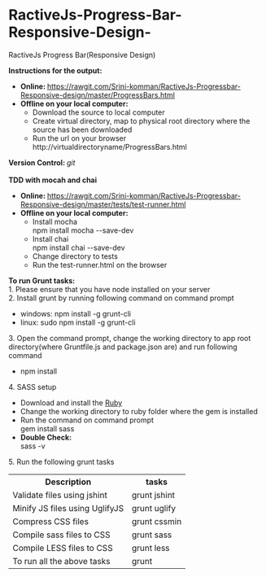 # RactiveJs-Progress-Bar-Responsive-Design-
RactiveJs Progress Bar(Responsive Design)

<b>Instructions for the output:</b><br>
<ul>
<li>
<b>Online: </b> <a href="https://rawgit.com/Srini-komman/RactiveJs-Progressbar-Responsive-design/master/ProgressBars.html">https://rawgit.com/Srini-komman/RactiveJs-Progressbar-Responsive-design/master/ProgressBars.html</a></br>
</li>
<li>
<b>Offline on your local computer:</b><br>
<ul>
<li>Download the source to local computer</li>
<li>Create virtual directory, map to physical root directory where the source has been downloaded</li>
<li>Run the url on your browser http://virtualdirectoryname/ProgressBars.html</li>
</ul>
</li>
</ul>
<b>Version Control: </b><i>git</i><br><br>
<b>TDD with mocah and chai</b><br>
<ul>
<li>
<b>Online: </b><a href="https://rawgit.com/Srini-komman/RactiveJs-Progressbar-Responsive-design/master/tests/test-runner.html">https://rawgit.com/Srini-komman/RactiveJs-Progressbar-Responsive-design/master/tests/test-runner.html</a>
</li>
<li>
<b>Offline on your local computer:</b><br>
<ul>
   <li>Install mocha<br>npm install mocha --save-dev</li>
   <li>Install chai<br>npm install chai --save-dev</li>
   <li>Change directory to tests</li>
   <li>Run the test-runner.html on the browser</li>
</ul>
</li>
</ul>
<b>To run Grunt tasks:</b><br>
1. Please ensure that you have node installed on your server<br>
2. Install grunt by running following command on command prompt<br>
   <ul>
   <li>windows: npm install -g grunt-cli</li>
   <li>linux: sudo npm install -g grunt-cli</li>
   </ul>
3. Open the command prompt, change the working directory to app root directory(where Gruntfile.js and package.json are) and run following command<br>
   <ul><li>npm install</li></ul>
4. SASS setup
   <ul>
      <li>Download and install the <a href="http://rubyinstaller.org/downloads/">Ruby</a></li>
      <li>Change the working directory to ruby folder where the gem is installed</li>
      <li>Run the command on command prompt <br>gem install sass</li>
      <li><b>Double Check:</b><br>sass -v</li>
   </ul>
5. Run the following grunt tasks<br>
   <table>
     <tr>
     <th>Description</th>
     <th>tasks</th>
     </tr>
     <tr>
      <td>Validate files using jshint</td>
      <td>grunt jshint</td>
     </tr>
     <tr>
      <td>Minify JS files using UglifyJS</td>
      <td>grunt uglify</td>
     </tr>
     <tr>
      <td>Compress CSS files</td>
      <td>grunt cssmin</td>
     </tr>
     <tr>
      <td>Compile sass files to CSS</td>
      <td>grunt sass</td>
     </tr>
     <tr>
      <td>Compile LESS files to CSS</td>
      <td>grunt less</td>
     </tr>
     <tr>
      <td>To run all the above tasks</td>
      <td>grunt</td>
     </tr>
   </table>




 
